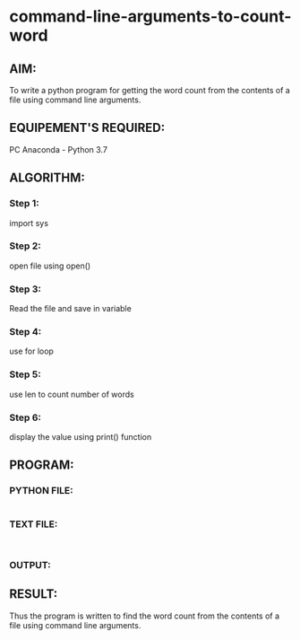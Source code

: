 # command-line-arguments-to-count-word
## AIM:
To write a python program for getting the word count from the contents of a file using command line arguments.
## EQUIPEMENT'S REQUIRED: 
PC
Anaconda - Python 3.7
## ALGORITHM: 
### Step 1:
import sys
### Step 2: 
open file using open()
### Step 3: 
Read the file and save in variable
### Step 4:  
use for loop
### Step 5: 
use len to count number of words
### Step 6: 
display the value using print() function
## PROGRAM:
### PYTHON FILE:
```
```
### TEXT FILE:
```
 

```
### OUTPUT:


## RESULT:
Thus the program is written to find the word count from the contents of a file using command line arguments.
